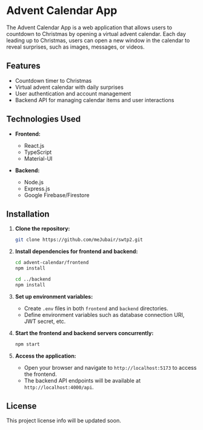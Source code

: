 # Advent Calendar App

The Advent Calendar App is a web application that allows users to countdown to Christmas by opening a virtual advent calendar. Each day leading up to Christmas, users can open a new window in the calendar to reveal surprises, such as images, messages, or videos.

## Features

- Countdown timer to Christmas
- Virtual advent calendar with daily surprises
- User authentication and account management
- Backend API for managing calendar items and user interactions

## Technologies Used

- **Frontend:**
  - React.js
  - TypeScript
  - Material-UI

- **Backend:**
  - Node.js
  - Express.js
  - Google Firebase/Firestore
  
## Installation

1. **Clone the repository:**

    ```bash
    git clone https://github.com/meJubair/swtp2.git
    ```

2. **Install dependencies for frontend and backend:**

    ```bash
    cd advent-calendar/frontend
    npm install

    cd ../backend
    npm install
    ```

3. **Set up environment variables:**
   - Create `.env` files in both `frontend` and `backend` directories.
   - Define environment variables such as database connection URI, JWT secret, etc.

4. **Start the frontend and backend servers concurrently:**

    ```bash
    npm start
    ```

5. **Access the application:**
   - Open your browser and navigate to `http://localhost:5173` to access the frontend.
   - The backend API endpoints will be available at `http://localhost:4000/api`.

## License

This project license info will be updated soon.
